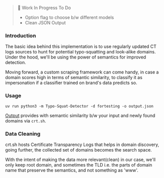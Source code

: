 > 🚧 Work In Progress
> To Do
> - Option flag to choose b/w different models
> - Clean JSON Output

### Introduction

The basic idea behind this implementation is to use regularly updated CT logs sources to hunt for potential typo-squatting and look-alike domains. Under the hood, we'll be using the power of semantics for improved detection.

Moving forward, a custom scraping framework can come handy, in case a domain scores high in terms of semantic similarity, to classify it as impersonation if a classifier trained on brand's data predicts so.

### Usage

```commandline
uv run python3 -m Typo-Squat-Detector -d fortesting -o output.json
```

[Output](/Typo-Squat-Detector/output.json) provides with semantic similarity b/w your input and newly found domains via `crt.sh`.

### Data Cleaning

crt.sh hosts Certificate Transparency Logs that helps in domain discovery, going further, the collected set of domains becomes the search space.

With the intent of making the data more relevant(clean) in our case, we'll only keep root domain, and sometimes the TLD i.e. the parts of domain name that preserve the semantics, and not something as 'www'.
